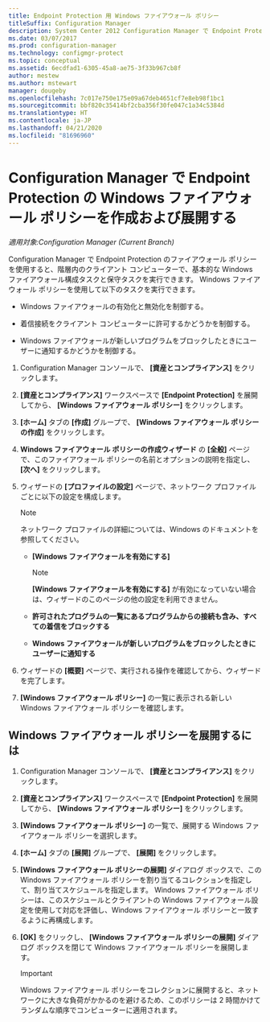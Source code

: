 ```yaml
---
title: Endpoint Protection 用 Windows ファイアウォール ポリシー
titleSuffix: Configuration Manager
description: System Center 2012 Configuration Manager で Endpoint Protection のファイアウォール ポリシーを作成および展開する方法を説明します。
ms.date: 03/07/2017
ms.prod: configuration-manager
ms.technology: configmgr-protect
ms.topic: conceptual
ms.assetid: 6ecdfad1-6305-45a8-ae75-3f33b967cb8f
author: mestew
ms.author: mstewart
manager: dougeby
ms.openlocfilehash: 7c017e750e175e09a67deb4651cf7e8eb98f1bc1
ms.sourcegitcommit: bbf820c35414bf2cba356f30fe047c1a34c5384d
ms.translationtype: HT
ms.contentlocale: ja-JP
ms.lasthandoff: 04/21/2020
ms.locfileid: "81696960"
---
```

# <a name="create-and-deploy-windows-firewall-policies-for-endpoint-protection-in-configuration-manager"></a>Configuration Manager で Endpoint Protection の Windows ファイアウォール ポリシーを作成および展開する

*適用対象:Configuration Manager (Current Branch)*

Configuration Manager で Endpoint Protection のファイアウォール ポリシーを使用すると、階層内のクライアント コンピューターで、基本的な Windows ファイアウォール構成タスクと保守タスクを実行できます。 Windows ファイアウォール ポリシーを使用して以下のタスクを実行できます。  

-   Windows ファイアウォールの有効化と無効化を制御する。  

-   着信接続をクライアント コンピューターに許可するかどうかを制御する。  

-   Windows ファイアウォールが新しいプログラムをブロックしたときにユーザーに通知するかどうかを制御する。  

1.  Configuration Manager コンソールで、 **[資産とコンプライアンス]** をクリックします。  

2.  **[資産とコンプライアンス]** ワークスペースで **[Endpoint Protection]** を展開してから、 **[Windows ファイアウォール ポリシー]** をクリックします。  

3.  **[ホーム]** タブの **[作成]** グループで、 **[Windows ファイアウォール ポリシーの作成]** をクリックします。  

4.  **Windows ファイアウォール ポリシーの作成ウィザード** の **[全般]** ページで、このファイアウォール ポリシーの名前とオプションの説明を指定し、 **[次へ]** をクリックします。  

5.  ウィザードの **[プロファイルの設定]** ページで、ネットワーク プロファイルごとに以下の設定を構成します。  

    > [!NOTE]  
    >  ネットワーク プロファイルの詳細については、Windows のドキュメントを参照してください。  

    -   **[Windows ファイアウォールを有効にする]**  

        > [!NOTE]  
        >  **[Windows ファイアウォールを有効にする]** が有効になっていない場合は、ウィザードのこのページの他の設定を利用できません。  

    -   **許可されたプログラムの一覧にあるプログラムからの接続も含み、すべての着信をブロックする**  

    -   **Windows ファイアウォールが新しいプログラムをブロックしたときにユーザーに通知する**  

6.  ウィザードの **[概要]** ページで、実行される操作を確認してから、ウィザードを完了します。  

7.  **[Windows ファイアウォール ポリシー]** の一覧に表示される新しい Windows ファイアウォール ポリシーを確認します。  

##  <a name="to-deploy-a-windows-firewall-policy"></a><a name="BKMK_Assign"></a> Windows ファイアウォール ポリシーを展開するには  

1.  Configuration Manager コンソールで、 **[資産とコンプライアンス]** をクリックします。  

2.  **[資産とコンプライアンス]** ワークスペースで **[Endpoint Protection]** を展開してから、 **[Windows ファイアウォール ポリシー]** をクリックします。  

3.  **[Windows ファイアウォール ポリシー]** の一覧で、展開する Windows ファイアウォール ポリシーを選択します。  

4.  **[ホーム]** タブの **[展開]** グループで、 **[展開]** をクリックします。  

5.  **[Windows ファイアウォール ポリシーの展開]** ダイアログ ボックスで、このWindows ファイアウォール ポリシーを割り当てるコレクションを指定して、割り当てスケジュールを指定します。 Windows ファイアウォール ポリシーは、このスケジュールとクライアントの Windows ファイアウォール設定を使用して対応を評価し、Windows ファイアウォール ポリシーと一致するように再構成します。  

6.  **[OK]** をクリックし、 **[Windows ファイアウォール ポリシーの展開]** ダイアログ ボックスを閉じて Windows ファイアウォール ポリシーを展開します。  

    > [!IMPORTANT]  
    >  Windows ファイアウォール ポリシーをコレクションに展開すると、ネットワークに大きな負荷がかかるのを避けるため、このポリシーは 2 時間かけてランダムな順序でコンピューターに適用されます。

